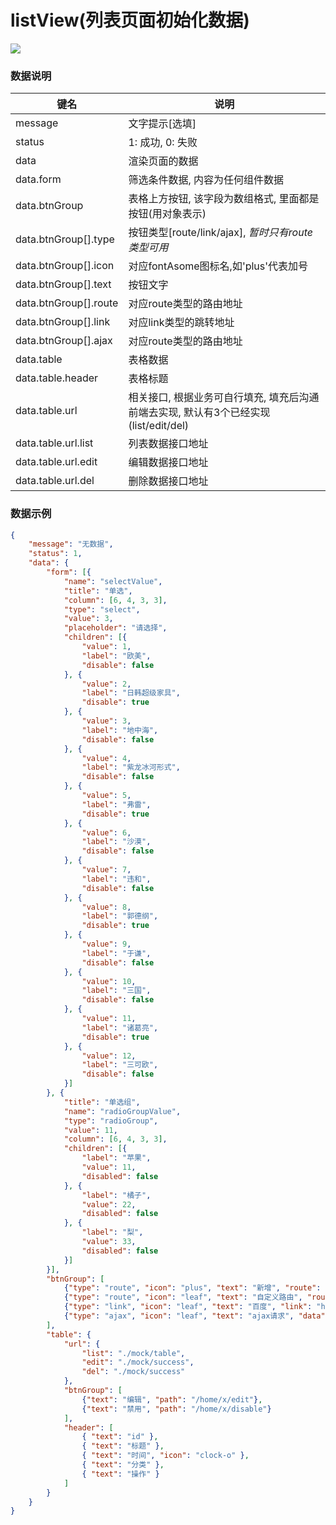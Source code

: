 # listView(列表页面初始化数据)   


![](https://github.com/MaiYuan/Admin5/blob/master/docs/images/listView.png?raw=true)


### 数据说明
|键名 |说明 |
| ------------ | ------------ |
|message| 文字提示[选填]  |
|status   | 1: 成功, 0: 失败  |
|data   | 渲染页面的数据  |
|data.form   | 筛选条件数据, 内容为任何组件数据  |
|data.btnGroup   | 表格上方按钮, 该字段为数组格式, 里面都是按钮(用对象表示)  |
|data.btnGroup[].type   | 按钮类型[route/link/ajax], *暂时只有route类型可用* |
|data.btnGroup[].icon    | 对应fontAsome图标名,如'plus'代表加号   |
|data.btnGroup[].text    | 按钮文字  |
|data.btnGroup[].route   | 对应route类型的路由地址  |
|data.btnGroup[].link   | 对应link类型的跳转地址  |
|data.btnGroup[].ajax   | 对应route类型的路由地址  |
|data.table   | 表格数据  |
|data.table.header   | 表格标题  |
|data.table.url   | 相关接口, 根据业务可自行填充, 填充后沟通前端去实现, 默认有3个已经实现(list/edit/del)  |
|data.table.url.list   | 列表数据接口地址  |
|data.table.url.edit   | 编辑数据接口地址  |
|data.table.url.del   | 删除数据接口地址  |


### 数据示例
``` json
{
    "message": "无数据",
    "status": 1,
    "data": {
        "form": [{
            "name": "selectValue",
            "title": "单选",
            "column": [6, 4, 3, 3],
            "type": "select",
            "value": 3,
            "placeholder": "请选择",
            "children": [{
                "value": 1,
                "label": "欧美",
                "disable": false
            }, {
                "value": 2,
                "label": "日韩超级家具",
                "disable": true
            }, {
                "value": 3,
                "label": "地中海",
                "disable": false
            }, {
                "value": 4,
                "label": "紫龙冰河形式",
                "disable": false
            }, {
                "value": 5,
                "label": "弗雷",
                "disable": true
            }, {
                "value": 6,
                "label": "沙漠",
                "disable": false
            }, {
                "value": 7,
                "label": "违和",
                "disable": false
            }, {
                "value": 8,
                "label": "郭德纲",
                "disable": true
            }, {
                "value": 9,
                "label": "于谦",
                "disable": false
            }, {
                "value": 10,
                "label": "三国",
                "disable": false
            }, {
                "value": 11,
                "label": "诸葛亮",
                "disable": true
            }, {
                "value": 12,
                "label": "三可欧",
                "disable": false
            }]
        }, {
            "title": "单选组",
            "name": "radioGroupValue",
            "type": "radioGroup",
            "value": 11,
            "column": [6, 4, 3, 3],
            "children": [{
                "label": "苹果",
                "value": 11,
                "disabled": false
            }, {
                "label": "橘子",
                "value": 22,
                "disabled": false
            }, {
                "label": "梨",
                "value": 33,
                "disabled": false
            }]
        }],
        "btnGroup": [
            {"type": "route", "icon": "plus", "text": "新增", "route": "/home/category/addgoods/add"},
            {"type": "route", "icon": "leaf", "text": "自定义路由", "route": "/home"},
            {"type": "link", "icon": "leaf", "text": "百度", "link": "http://baidu.com"},
            {"type": "ajax", "icon": "leaf", "text": "ajax请求", "data": {"a": 1, "b": 2}}
        ],
        "table": {
            "url": {
                "list": "./mock/table",
                "edit": "./mock/success",
                "del": "./mock/success"
            },
            "btnGroup": [
                {"text": "编辑", "path": "/home/x/edit"},
                {"text": "禁用", "path": "/home/x/disable"}
            ],
            "header": [
                { "text": "id" },
                { "text": "标题" },
                { "text": "时间", "icon": "clock-o" },
                { "text": "分类" },
                { "text": "操作" }
            ]
        }
    }
}
```
